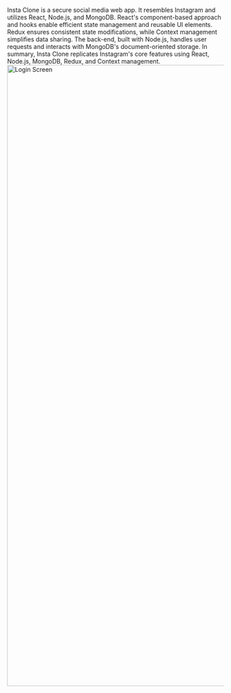 Insta Clone is a secure social media web app. It resembles Instagram and utilizes React, Node.js, and MongoDB. React's component-based approach and hooks enable efficient state management and reusable UI elements. Redux ensures consistent state modifications, while Context management simplifies data sharing. The back-end, built with Node.js, handles user requests and interacts with MongoDB's document-oriented storage. In summary, Insta Clone replicates Instagram's core features using React, Node.js, MongoDB, Redux, and Context management.
<img width="1440" alt="Login Screen" src="https://github.com/Aashay12/Instagram_/assets/32494313/eb45a78a-3564-4b63-845a-b56ceb24dfa9">
